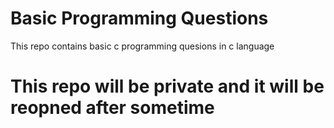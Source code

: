 <h1>Basic Programming Questions</h1>
<p> This repo contains basic c programming quesions in c language </p>
<h1>This repo will be private and it will be reopned after sometime</h1>
